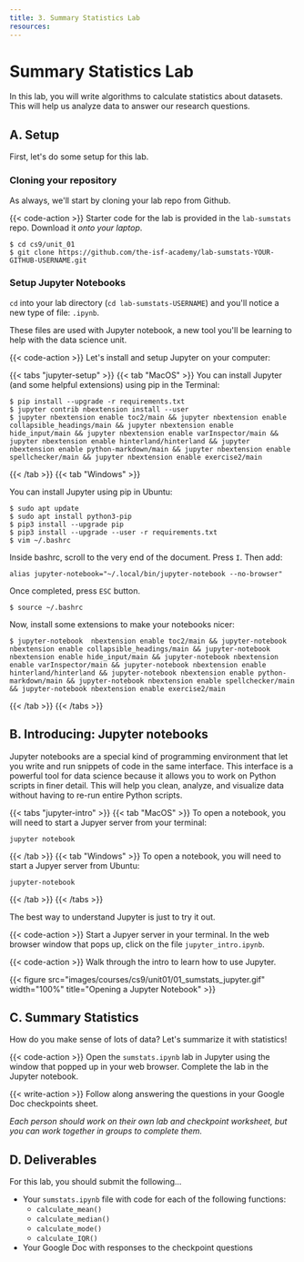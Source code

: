 ```yaml
---
title: 3. Summary Statistics Lab
resources:
---
```


# Summary Statistics Lab
In this lab, you will write algorithms to calculate statistics about datasets.
This will help us analyze data to answer our research questions.

## A. Setup
First, let's do some setup for this lab.

### Cloning your repository
As always, we'll start by cloning your lab repo from Github.

{{< code-action >}} Starter code for the lab is provided in the
`lab-sumstats` repo. Download it *onto your laptop*.

```shell
$ cd cs9/unit_01
$ git clone https://github.com/the-isf-academy/lab-sumstats-YOUR-GITHUB-USERNAME.git
```

### Setup Jupyter Notebooks
`cd` into your lab directory (`cd lab-sumstats-USERNAME`) and you'll notice a
new type of file: `.ipynb`.

These files are used with Jupyter notebook, a new tool you'll be learning to
help with the data science unit.

{{< code-action >}} Let's install and setup Jupyter on your computer:

{{< tabs "jupyter-setup" >}}
{{< tab "MacOS" >}}
You can install Jupyter (and some helpful extensions) using pip in the Terminal:

    $ pip install --upgrade -r requirements.txt
    $ jupyter contrib nbextension install --user
    $ jupyter nbextension enable toc2/main && jupyter nbextension enable collapsible_headings/main && jupyter nbextension enable hide_input/main && jupyter nbextension enable varInspector/main && jupyter nbextension enable hinterland/hinterland && jupyter nbextension enable python-markdown/main && jupyter nbextension enable spellchecker/main && jupyter nbextension enable exercise2/main

{{< /tab >}}
{{< tab "Windows" >}}

You can install Jupyter using pip in Ubuntu:

    $ sudo apt update
    $ sudo apt install python3-pip
    $ pip3 install --upgrade pip
    $ pip3 install --upgrade --user -r requirements.txt
    $ vim ~/.bashrc

Inside bashrc, scroll to the very end of the document. Press `I`.
Then add:

    alias jupyter-notebook="~/.local/bin/jupyter-notebook --no-browser"

Once completed, press `ESC` button.

    $ source ~/.bashrc

Now, install some extensions to make your notebooks nicer:

    $ jupyter-notebook  nbextension enable toc2/main && jupyter-notebook nbextension enable collapsible_headings/main && jupyter-notebook nbextension enable hide_input/main && jupyter-notebook nbextension enable varInspector/main && jupyter-notebook nbextension enable hinterland/hinterland && jupyter-notebook nbextension enable python-markdown/main && jupyter-notebook nbextension enable spellchecker/main && jupyter-notebook nbextension enable exercise2/main

{{< /tab >}}
{{< /tabs >}}


## B. Introducing: Jupyter notebooks
Jupyter notebooks are a special kind of programming environment that let
you write and run snippets of code in the same interface. This interface is a
powerful tool for data science because it allows you
to work on Python scripts in finer detail. This will help you clean, analyze,
and visualize data without having to re-run entire Python scripts.

{{< tabs "jupyter-intro" >}}
{{< tab "MacOS" >}}
To open a notebook, you will need to start a Jupyer server from your terminal:

    jupyter notebook
    
{{< /tab >}}
{{< tab "Windows" >}}
To open a notebook, you will need to start a Jupyer server from Ubuntu:

    jupyter-notebook

{{< /tab >}}
{{< /tabs >}}

The best way to understand Jupyter is just to try it out.

{{< code-action >}} Start a Jupyer server in your terminal. In the web browser
window that pops up, click on the file `jupyter_intro.ipynb`.

{{< code-action >}} Walk through the intro to learn how to use Jupyter.

{{< figure src="images/courses/cs9/unit01/01_sumstats_jupyter.gif" width="100%" title="Opening a Jupyter Notebook" >}}

## C. Summary Statistics
How do you make sense of lots of data? Let's summarize it with statistics!

{{< code-action >}} Open the `sumstats.ipynb` lab in Jupyter using the window
that popped up in your web browser. Complete the lab in the Jupyter notebook.

{{< write-action >}} Follow along answering the questions in your Google Doc
checkpoints sheet.

*Each person should work on their own lab and checkpoint worksheet, but you can
work together in groups to complete them.*

## D. Deliverables
For this lab, you should submit the following...

- Your `sumstats.ipynb` file with code for each of the following functions:
    - `calculate_mean()`
    - `calculate_median()`
    - `calculate_mode()`
    - `calculate_IQR()`
- Your Google Doc with responses to the checkpoint questions


